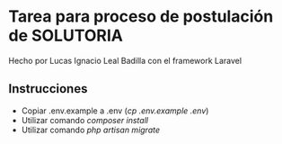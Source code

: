 # Tarea para proceso de postulación de SOLUTORIA
Hecho por Lucas Ignacio Leal Badilla con el framework Laravel  

## Instrucciones
* Copiar .env.example a .env (*cp .env.example .env*)  
* Utilizar comando *composer install*
* Utilizar comando *php artisan migrate*
